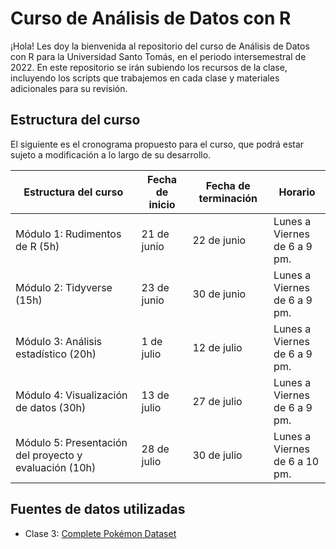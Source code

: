 # Curso de Análisis de Datos con R

¡Hola! Les doy la bienvenida al repositorio del curso de Análisis de Datos con R para la Universidad Santo Tomás, en el periodo intersemestral de 2022. En este repositorio se irán subiendo los recursos de la clase, incluyendo los scripts que trabajemos en cada clase y materiales adicionales para su revisión.

## Estructura del curso

El siguiente es el cronograma propuesto para el curso, que podrá estar sujeto a modificación a lo largo de su desarrollo.

| Estructura del curso | Fecha de inicio | Fecha de terminación | Horario |
| ---- | ----- | ----- | ---- |
| Módulo 1: Rudimentos de R (5h) | 21 de junio | 22 de junio | Lunes a Viernes <br> de 6 a 9 pm. |
| Módulo 2: Tidyverse (15h) | 23 de junio | 30 de junio | Lunes a Viernes <br> de 6 a 9 pm. |
| Módulo 3: Análisis estadístico (20h) | 1 de julio | 12 de julio | Lunes a Viernes <br> de 6 a 9 pm. |
| Módulo 4: Visualización de datos (30h) | 13 de julio | 27 de julio | Lunes a Viernes <br> de 6 a 9 pm. |
| Módulo 5: Presentación del proyecto y evaluación (10h) | 28 de julio | 30 de julio | Lunes a Viernes <br> de 6 a 10 pm. |

## Fuentes de datos utilizadas

- Clase 3: [Complete Pokémon Dataset](https://www.kaggle.com/datasets/mariotormo/complete-pokemon-dataset-updated-090420)